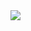 <a href="https://portal.azure.com/#create/Microsoft.Template/uri/https%3A%2F%2Fraw.githubusercontent.com%2Frikhepworth%2FResourceTemplates%2Fmaster%2FIaaSDeployForDemo%2FIaaSDeployForDemo%2FTemplates%2FDemoEnvironment.json" target="_blank">
    <img src="http://azuredeploy.net/deploybutton.png"/>
